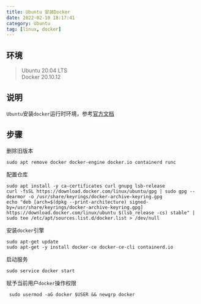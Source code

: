 ```yaml
---
title: Ubuntu 安装Docker
date: 2022-02-10 18:17:41
category: Ubuntu
tag: [linux, docker]
---
```


## 环境

> Ubuntu 20.04 LTS  
> Docker 20.10.12  


## 说明

`Ubuntu`安装`docker`运行时环境，参考[官方文档](https://docs.docker.com/engine/install/ubuntu/)



## 步骤

删除旧版本

```shell
sudo apt remove docker docker-engine docker.io containerd runc
```

配置仓库

```shell
sudo apt install -y ca-certificates curl gnupg lsb-release
curl -fsSL https://download.docker.com/linux/ubuntu/gpg | sudo gpg --dearmor -o /usr/share/keyrings/docker-archive-keyring.gpg
echo "deb [arch=$(dpkg --print-architecture) signed-by=/usr/share/keyrings/docker-archive-keyring.gpg] https://download.docker.com/linux/ubuntu $(lsb_release -cs) stable" | sudo tee /etc/apt/sources.list.d/docker.list > /dev/null
```

安装`docker`引擎

```shell
sudo apt-get update
sudo apt-get -y install docker-ce docker-ce-cli containerd.io
```

启动服务

```shell
sudo service docker start
```

赋予当前用户`docker`操作权限
```shell
 sudo usermod -aG docker $USER && newgrp docker
```



